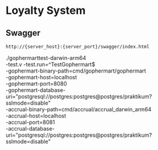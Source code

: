 # Loyalty System

## Swagger

```azure
http://{server_host}:{server_port}/swagger/index.html
```
./gophermarttest-darwin-arm64 \
-test.v -test.run=^TestGophermart$ \
-gophermart-binary-path=cmd/gophermart/gophermart \
-gophermart-host=localhost \
-gophermart-port=8080 \
-gophermart-database-uri="postgresql://postgres:postgres@postgres/praktikum?sslmode=disable" \
-accrual-binary-path=cmd/accrual/accrual_darwin_arm64 \
-accrual-host=localhost \
-accrual-port=8081 \
-accrual-database-uri="postgresql://postgres:postgres@postgres/praktikum?sslmode=disable"
